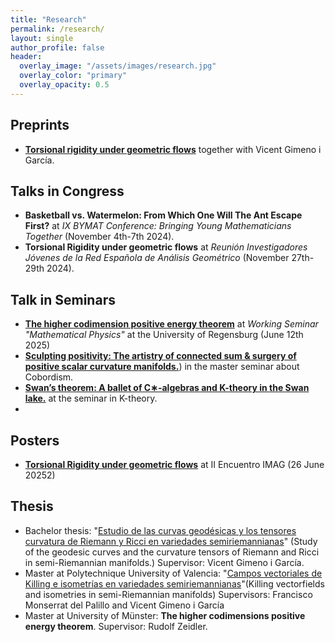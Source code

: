 ```yaml
---
title: "Research"
permalink: /research/
layout: single
author_profile: false
header:
  overlay_image: "/assets/images/research.jpg"
  overlay_color: "primary"
  overlay_opacity: 0.5
---
```


## Preprints
- [**Torsional rigidity under geometric flows**](https://arxiv.org/pdf/2411.17435) together with Vicent Gimeno i García.

## Talks in Congress
- **Basketball vs. Watermelon: From Which One Will The Ant Escape First?** at *IX BYMAT Conference: Bringing Young Mathematicians Together* (November 4th-7th 2024).
- **Torsional Rigidity under geometric flows** at *Reunión Investigadores Jóvenes de la Red Española de Análisis Geométrico* (November 27th-29th 2024).

## Talk in Seminars
- [**The higher codimension positive energy theorem**](https://causal-fermion-system.com/wp-content/uploads/2025/06/slides-gonzalez-2.pdf) at *Working Seminar "Mathematical Physics"* at the University of Regensburg (June 12th 2025)
- [**Sculpting positivity: The artistry of connected sum & surgery of positive scalar curvature manifolds.**](https://github.com/FernanGI/FernanGI.github.io/blob/master/assets/images/Cobordism.pdf)) in the master seminar about Cobordism.
- [**Swan’s theorem: A ballet of C∗-algebras and K-theory in the Swan lake.**](https://github.com/FernanGI/FernanGI.github.io/blob/master/assets/images/talk-K-theory.pdf) at the seminar in K-theory.
- 
## Posters
- [**Torsional Rigidity under geometric flows**](https://github.com/FernanGI/FernanGI.github.io/blob/master/assets/images/Poster_Torsional_Rigidity_under_Geometric_Flows.pdf) at II Encuentro IMAG (26 June 20252)

## Thesis
- Bachelor thesis: "[Estudio de las curvas geodésicas y los tensores curvatura de Riemann y Ricci en variedades semiriemannianas](http://hdl.handle.net/10234/195548)" (Study of the geodesic curves and the curvature tensors of Riemann and Ricci in semi-Riemannian manifolds.) Supervisor: Vicent Gimeno i García.
- Master at Polytechnique University of Valencia: "[Campos vectoriales de Killing e isometrías en variedades semiriemannianas](https://riunet.upv.es/entities/publication/e8e1bbda-4695-4000-b797-be39996b3220)"(Killing vectorfields and isometries in semi-Riemannian manifolds) Supervisors: Francisco Monserrat del Palillo and Vicent Gimeno i García
- Master at University of Münster: **The higher codimensions positive energy theorem**. Supervisor: Rudolf Zeidler. 
